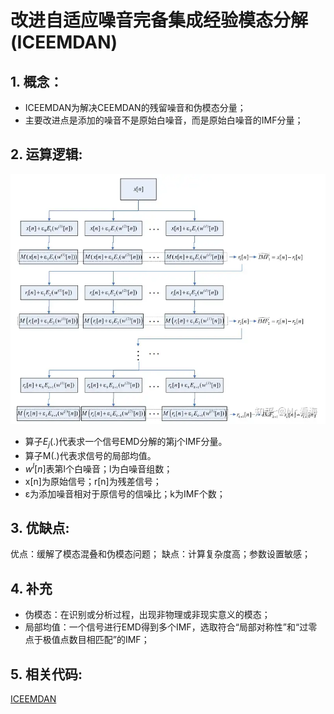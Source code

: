 # 改进自适应噪音完备集成经验模态分解(ICEEMDAN)

## 1. 概念：

- ICEEMDAN为解决CEEMDAN的残留噪音和伪模态分量；
- 主要改进点是添加的噪音不是原始白噪音，而是原始白噪音的IMF分量；

## 2. 运算逻辑:

![ICEEMDAN的运算逻辑图](../../../assets/pictures/ICEEMDAN.PNG)

- 算子$E_j(.)$代表求一个信号EMD分解的第j个IMF分量。
- 算子M(.)代表求信号的局部均值。
- $w^l[n]$表第l个白噪音；l为白噪音组数；
- x[n]为原始信号；r[n]为残差信号；
- ε为添加噪音相对于原信号的信噪比；k为IMF个数；

## 3. 优缺点:

优点：缓解了模态混叠和伪模态问题；
缺点：计算复杂度高；参数设置敏感；

## 4. 补充
- 伪模态：在识别或分析过程，出现非物理或非现实意义的模态；
- 局部均值：一个信号进行EMD得到多个IMF，选取符合“局部对称性”和“过零点于极值点数目相匹配”的IMF；

## 5. 相关代码:

[ICEEMDAN](./ICEEMDAN.ipynb)
